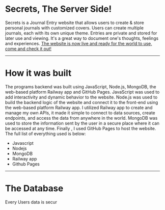 # Secrets, The Server Side!
Secrets is a Journal Entry website that allows users to create &amp; store personal journals with customized covers. Users can create multiple journals, each with its own unique theme. Entries are private and stored for later use and viewing. It's a great way to document one's thoughts, feelings and experiences. <a href = https://abdelrahmanmerdan.github.io/Secrets-Journal-Entry/> The website is now live and ready for the world to use, come and check it out! </a>
<hr>
<h1> How it was built </h1>
The programs backend was built using JavaScript, Node.js, MongoDB, the web-based platform Railway app and GitHub Pages. JavaScript was used to add interactivity and dynamic behavior to the website. Node.js was used to build the backend logic of the website and connect it to the front-end using the web-based platform Railway app. I utilized Railway app to create and manage my own APIs, it made it simple to connect to data sources, create endpoints, and access the data from anywhere in the world. MongoDB was used to store the information sent by the user in a secure place where it can be accessed at any time. Finally , I used GitHub Pages to host the website. The full list of everything used is below:

<ul>
<li>Javascript</li>
<li>Nodejs</li>
<li>MongoDB</li>
<li>Railway app</li>
<li>Github Pages</li>
</ul>

<hr>
<h1> The Database </h1>
Every Users data is secur
